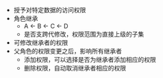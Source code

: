 

* 授予对特定数据的访问权限
* 角色继承
    * A <- B <- C <- D
    * 是否支跨代修改，权限范围为直接上级的子集
* 可修改继承者的权限
* 父角色的权限变更之后，影响所有继承者
    * 添加权限，可以选择是否为继承者添加相应的权限
    * 删除权限，自动取消继承者相应的权限